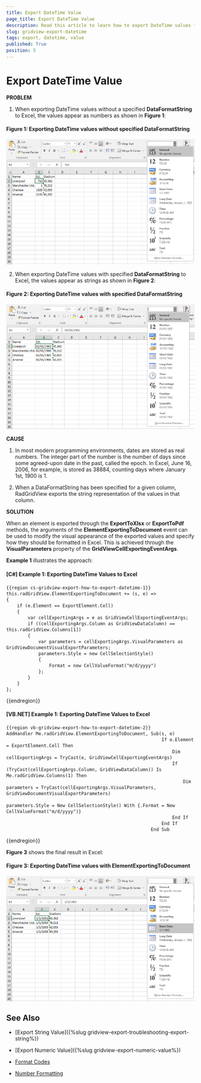 ```yaml
---
title: Export DateTime Value
page_title: Export DateTime Value
description: Read this article to learn how to export DateTime values from Telerik's {{ site.framework_name }} DataGrid without having the values appear as numbers.
slug: gridview-export-datetime
tags: export, datetime, value
published: True
position: 5
---
```


# Export DateTime Value

__PROBLEM__

1) When exporting DateTime values without a specified **DataFormatString** to Excel, the values appear as numbers as shown in **Figure 1**:

#### __Figure 1: Exporting DateTime values without specified DataFormatString__

![Exporting DateTime values without specified DataFormatString](images/gridview-export-datetime-as-number.png)

2) When exporting DateTime values with specified **DataFormatString** to Excel, the values appear as strings as shown in **Figure 2**:

#### __Figure 2: Exporting DateTime values with specified DataFormatString__

![Exporting DateTime values with specified DataFormatString](images/gridview-export-datetime-as-string.png)

__CAUSE__

1) In most modern programming environments, dates are stored as real numbers. The integer part of the number is the number of days since some agreed-upon date in the past, called the epoch. In Excel, June 16, 2006, for example, is stored as 38884, counting days where January 1st, 1900 is 1.

2) When a DataFormatString has been specified for a given column, RadGridView exports the string representation of the values in that column.

__SOLUTION__

When an element is exported through the __ExportToXlsx__ or __ExportToPdf__ methods, the arguments of the __ElementExportingToDocument__ event can be used to modify the visual appearance of the exported values and specify how they should be formatted in Excel. This is achieved through the  **VisualParameters** property of the **GridViewCellExportingEventArgs**.

**Example 1** illustrates the approach:

#### __[C#] Example 1: Exporting DateTime Values to Excel__

	{{region cs-gridview-export-how-to-export-datetime-1}}
	this.radGridView.ElementExportingToDocument += (s, e) =>
	{
	    if (e.Element == ExportElement.Cell)
	    {
	        var cellExportingArgs = e as GridViewCellExportingEventArgs;
	        if ((cellExportingArgs.Column as GridViewDataColumn) == this.radGridView.Columns[1])
	        {
	            var parameters = cellExportingArgs.VisualParameters as GridViewDocumentVisualExportParameters;
	            parameters.Style = new CellSelectionStyle()
	            {
	                Format = new CellValueFormat("m/d/yyyy")
	            };
	        }
	    }
	};
{{endregion}}

#### __[VB.NET] Example 1: Exporting DateTime Values to Excel__

	{{region vb-gridview-export-how-to-export-datetime-2}}
	AddHandler Me.radGridView.ElementExportingToDocument, Sub(s, e)
	                                                          If e.Element = ExportElement.Cell Then
	                                                              Dim cellExportingArgs = TryCast(e, GridViewCellExportingEventArgs)
	                                                              If (TryCast(cellExportingArgs.Column, GridViewDataColumn)) Is Me.radGridView.Columns(1) Then
	                                                                  Dim parameters = TryCast(cellExportingArgs.VisualParameters, GridViewDocumentVisualExportParameters)
	                                                                  parameters.Style = New CellSelectionStyle() With {.Format = New CellValueFormat("m/d/yyyy")}
	                                                              End If
	                                                          End If
	                                                      End Sub
{{endregion}}

**Figure 3** shows the final result in Excel:

#### __Figure 3: Exporting DateTime values with ElementExportingToDocument__

![Exporting DateTime values with ElementExportingToDocument](images/gridview-export-datetime-as-datetime.png)

## See Also

* [Export String Value]({%slug gridview-export-troubleshooting-export-string%})

* [Export Numeric Value]({%slug gridview-export-numeric-value%})

* [Format Codes](https://docs.telerik.com/devtools/document-processing/libraries/radspreadprocessing/features/format-codes)

* [Number Formatting](https://docs.telerik.com/devtools/document-processing/libraries/radspreadprocessing/features/number-formats)
